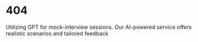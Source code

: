 # 404
Utilizing GPT for mock-interview sessions. Our AI-powered service offers realistic scenarios and tailored feedback
